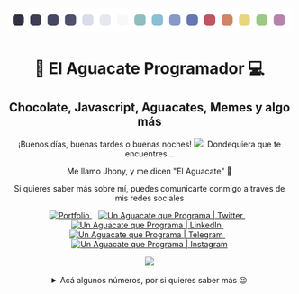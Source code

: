 <p align="center"><img src="NORD-header.png" alt="Nord Avocado Header"/></p>

<h1 align="center">🥑 El Aguacate Programador 💻</h1>

<h2 align="center">Chocolate, Javascript, Aguacates, Memes y algo más</h2>

<p align="center">¡Buenos días, buenas tardes o buenas noches! <img src="https://media.giphy.com/media/hvRJCLFzcasrR4ia7z/giphy.gif" width="20px">. Dondequiera que te encuentres...
</p>

<p align="center">Me llamo Jhony, y me dicen "El Aguacate" 🥑</p>

<p align="center">Si quieres saber más sobre mí, puedes comunicarte conmigo a través de mis redes sociales</p>

<p align="center">
<a href="https://ch1nux.github.io/work" target="_blank">
  <img alt="Portfolio" width="22px" src="https://cdn.jsdelivr.net/npm/simple-icons@v3/icons/javascript.svg" />
</a>&nbsp;&nbsp;
<a href="https://twitter.com/ch1nux" target="_blank">
  <img alt="Un Aguacate que Programa | Twitter" width="22px" src="https://cdn.jsdelivr.net/npm/simple-icons@v3/icons/twitter.svg" />
</a>&nbsp;&nbsp;
<a href="https://www.linkedin.com/in/jhonygrillet/" target="_blank">
  <img alt="Un Aguacate que Programa | LinkedIn" width="22px" src="https://cdn.jsdelivr.net/npm/simple-icons@v3/icons/linkedin.svg" />
</a>&nbsp;&nbsp;
<a href="https://t.me/ch1nux" target="_blank">
  <img alt="Un Aguacate que Programa | Telegram" width="22px" src="https://cdn.jsdelivr.net/npm/simple-icons@v3/icons/telegram.svg" />
</a>&nbsp;&nbsp;
<a href="https://www.instagram.com/ch1nux/" target="_blank">
  <img alt="Un Aguacate que Programa | Instagram" width="22px" src="https://cdn.jsdelivr.net/npm/simple-icons@v3/icons/instagram.svg" />
</a>
</p>

<p align="center">
<img src="https://media.giphy.com/media/l2JHRhAtnJSDNJ2py/giphy.gif" width="250px"/>
</p>

<details align="center">
  <summary>Acá algunos números, por si quieres saber más 😉</summary>
  <br>
  <img src="https://github-readme-stats.vercel.app/api?username=ch1nux&show_icons=true&theme=nord" alt="Avocado Stats">
</details>
